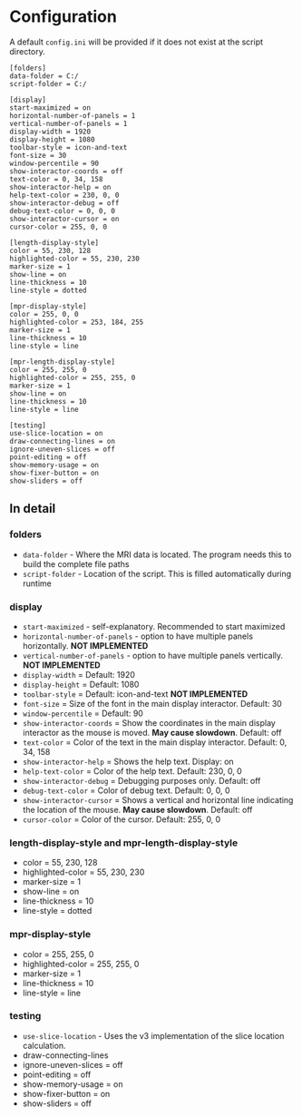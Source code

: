 # Configuration

[//]: # (TODO: Finish me)

A default `config.ini` will be provided if it does not exist at the script directory.

```
[folders]
data-folder = C:/
script-folder = C:/

[display]
start-maximized = on
horizontal-number-of-panels = 1
vertical-number-of-panels = 1
display-width = 1920
display-height = 1080
toolbar-style = icon-and-text
font-size = 30
window-percentile = 90
show-interactor-coords = off
text-color = 0, 34, 158
show-interactor-help = on
help-text-color = 230, 0, 0
show-interactor-debug = off
debug-text-color = 0, 0, 0
show-interactor-cursor = on
cursor-color = 255, 0, 0

[length-display-style]
color = 55, 230, 128
highlighted-color = 55, 230, 230
marker-size = 1
show-line = on
line-thickness = 10
line-style = dotted

[mpr-display-style]
color = 255, 0, 0
highlighted-color = 253, 184, 255
marker-size = 1
line-thickness = 10
line-style = line

[mpr-length-display-style]
color = 255, 255, 0
highlighted-color = 255, 255, 0
marker-size = 1
show-line = on
line-thickness = 10
line-style = line

[testing]
use-slice-location = on
draw-connecting-lines = on
ignore-uneven-slices = off
point-editing = off
show-memory-usage = on
show-fixer-button = on
show-sliders = off
```

## In detail

### folders
* `data-folder` - Where the MRI data is located. The program needs this to build the complete file paths
* `script-folder` - Location of the script. This is filled automatically during runtime

### display
* `start-maximized` - self-explanatory. Recommended to start maximized
* `horizontal-number-of-panels` - option to have multiple panels horizontally. **NOT IMPLEMENTED**
* `vertical-number-of-panels` - option to have multiple panels vertically. **NOT IMPLEMENTED**
* `display-width` = Default: 1920
* `display-height` = Default: 1080
* `toolbar-style` = Default: icon-and-text **NOT IMPLEMENTED**
* `font-size` = Size of the font in the main display interactor. Default: 30 
* `window-percentile` = Default: 90 
* `show-interactor-coords` = Show the coordinates in the main display interactor as the mouse is moved. **May cause slowdown**. Default: off 
* `text-color` = Color of the text in the main display interactor. Default: 0, 34, 158 
* `show-interactor-help` = Shows the help text. Display: on 
* `help-text-color` = Color of the help text. Default: 230, 0, 0 
* `show-interactor-debug` = Debugging purposes only. Default: off 
* `debug-text-color` = Color of debug text. Default: 0, 0, 0 
* `show-interactor-cursor` = Shows a vertical and horizontal line indicating the location of the mouse. **May cause slowdown**. Default: off 
* `cursor-color` = Color of the cursor. Default: 255, 0, 0

### length-display-style and mpr-length-display-style

* color = 55, 230, 128 
* highlighted-color = 55, 230, 230 
* marker-size = 1 
* show-line = on 
* line-thickness = 10 
* line-style = dotted

### mpr-display-style
* color = 255, 255, 0 
* highlighted-color = 255, 255, 0 
* marker-size = 1 
* line-thickness = 10 
* line-style = line

### testing
* `use-slice-location` - Uses the v3 implementation of the slice location calculation.
* draw-connecting-lines 
* ignore-uneven-slices = off 
* point-editing = off 
* show-memory-usage = on 
* show-fixer-button = on 
* show-sliders = off
